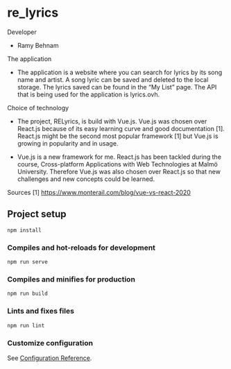 # re_lyrics

Developer
- Ramy Behnam

The application
-   The application is a website where you can search for lyrics by its song name and artist. A song lyric can be saved and deleted to the local storage. The lyrics saved can be found in the “My List” page. The API that is being used for the application is lyrics.ovh.

Choice of technology
-   The project, RELyrics, is build with Vue.js. Vue.js was chosen over React.js because of its easy learning curve and good documentation [1]. React.js might be the second most popular framework [1] but Vue.js is growing in popularity and in usage. 

-   Vue.js is a new framework for me. React.js has been tackled during the course, Cross-platform Applications with Web Technologies at Malmö University. Therefore Vue.js was also chosen over React.js so that new challenges and new concepts could be learned. 

Sources
    [1] https://www.monterail.com/blog/vue-vs-react-2020

## Project setup
```
npm install
```

### Compiles and hot-reloads for development
```
npm run serve
```

### Compiles and minifies for production
```
npm run build
```

### Lints and fixes files
```
npm run lint
```

### Customize configuration
See [Configuration Reference](https://cli.vuejs.org/config/).
